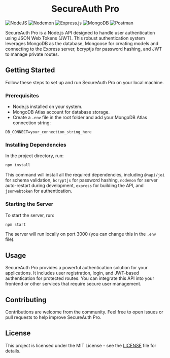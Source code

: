 <h1 align="center">SecureAuth Pro</h1>

![NodeJS](https://img.shields.io/badge/node.js-6DA55F?style=for-the-badge&logo=node.js&logoColor=white) ![Nodemon](https://img.shields.io/badge/NODEMON-%23323330.svg?style=for-the-badge&logo=nodemon&logoColor=%BBDEAD) ![Express.js](https://img.shields.io/badge/express.js-%23404d59.svg?style=for-the-badge&logo=express&logoColor=%2361DAFB) ![MongoDB](https://img.shields.io/badge/MongoDB-%234ea94b.svg?style=for-the-badge&logo=mongodb&logoColor=white) ![Postman](https://img.shields.io/badge/Postman-FF6C37?style=for-the-badge&logo=postman&logoColor=white)

SecureAuth Pro is a Node.js API designed to handle user authentication using JSON Web Tokens (JWT). This robust authentication system leverages MongoDB as the database, Mongoose for creating models and connecting to the Express server, bcryptjs for password hashing, and JWT to manage private routes.

## Getting Started

Follow these steps to set up and run SecureAuth Pro on your local machine.

### Prerequisites

- Node.js installed on your system.
- MongoDB Atlas account for database storage.
- Create a `.env` file in the root folder and add your MongoDB Atlas connection string:

```env
DB_CONNECT=your_connection_string_here
```
### Installing Dependencies

In the project directory, run:

```bash
npm install
```

This command will install all the required dependencies, including `@hapi/joi` for schema validation, `bcryptjs` for password hashing, `nodemon` for server auto-restart during development, `express` for building the API, and `jsonwebtoken` for authentication.

### Starting the Server

To start the server, run:

```bash
npm start
```

The server will run locally on port 3000 (you can change this in the `.env` file).

## Usage

SecureAuth Pro provides a powerful authentication solution for your applications. It includes user registration, login, and JWT-based authentication for protected routes. You can integrate this API into your frontend or other services that require secure user management.

## Contributing

Contributions are welcome from the community. Feel free to open issues or pull requests to help improve SecureAuth Pro.

## License

This project is licensed under the MIT License - see the [LICENSE](LICENSE) file for details.
